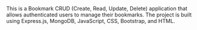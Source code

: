 
This is a Bookmark CRUD (Create, Read, Update, Delete) application that allows authenticated users to manage their bookmarks. The project is built using Express.js, MongoDB, JavaScript, CSS, Bootstrap, and HTML.
